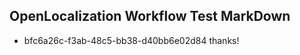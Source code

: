 ## OpenLocalization Workflow Test MarkDown
* bfc6a26c-f3ab-48c5-bb38-d40bb6e02d84 thanks!

<!--HONumber=Dec16_HO1-->


